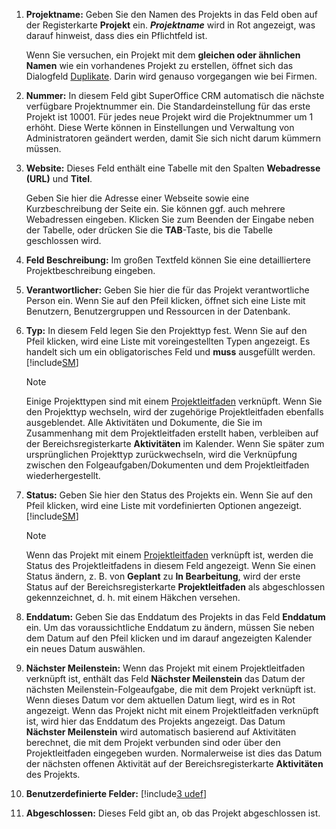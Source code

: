 <!-- markdownlint-disable-file MD041 -->
1. **Projektname:** Geben Sie den Namen des Projekts in das Feld oben auf der Registerkarte **Projekt** ein. ***Projektname*** wird in Rot angezeigt, was darauf hinweist, dass dies ein Pflichtfeld ist.

    Wenn Sie versuchen, ein Projekt mit dem **gleichen oder ähnlichen Namen** wie ein vorhandenes Projekt zu erstellen, öffnet sich das Dialogfeld [Duplikate][5]. Darin wird genauso vorgegangen wie bei Firmen.

1. **Nummer:** In diesem Feld gibt SuperOffice CRM automatisch die nächste verfügbare Projektnummer ein. Die Standardeinstellung für das erste Projekt ist 10001\. Für jedes neue Projekt wird die Projektnummer um 1 erhöht. Diese Werte können in Einstellungen und Verwaltung von Administratoren geändert werden, damit Sie sich nicht darum kümmern müssen.

1. **Website:** Dieses Feld enthält eine Tabelle mit den Spalten **Webadresse (URL)** und **Titel**.

    Geben Sie hier die Adresse einer Webseite sowie eine Kurzbeschreibung der Seite ein. Sie können ggf. auch mehrere Webadressen eingeben. Klicken Sie zum Beenden der Eingabe neben der Tabelle, oder drücken Sie die **TAB**-Taste, bis die Tabelle geschlossen wird.

1. **Feld Beschreibung:** Im großen Textfeld können Sie eine detailliertere Projektbeschreibung eingeben.

1. **Verantwortlicher:** Geben Sie hier die für das Projekt verantwortliche Person ein. Wenn Sie auf den Pfeil klicken, öffnet sich eine Liste mit Benutzern, Benutzergruppen und Ressourcen in der Datenbank.

1. **Typ:** In diesem Feld legen Sie den Projekttyp fest. Wenn Sie auf den Pfeil klicken, wird eine Liste mit voreingestellten Typen angezeigt. Es handelt sich um ein obligatorisches Feld und **muss** ausgefüllt werden. [!include[SM](../../../learn/includes/are-defined-sm.md)]

    > [!NOTE]
    > Einige Projekttypen sind mit einem [Projektleitfaden][2] verknüpft. Wenn Sie den Projekttyp wechseln, wird der zugehörige Projektleitfaden ebenfalls ausgeblendet. Alle Aktivitäten und Dokumente, die Sie im Zusammenhang mit dem Projektleitfaden erstellt haben, verbleiben auf der Bereichsregisterkarte **Aktivitäten** im Kalender. Wenn Sie später zum ursprünglichen Projekttyp zurückwechseln, wird die Verknüpfung zwischen den Folgeaufgaben/Dokumenten und dem Projektleitfaden wiederhergestellt.

1. **Status:** Geben Sie hier den Status des Projekts ein. Wenn Sie auf den Pfeil klicken, wird eine Liste mit vordefinierten Optionen angezeigt. [!include[SM](../../../learn/includes/are-defined-sm.md)]

    > [!NOTE]
    > Wenn das Projekt mit einem [Projektleitfaden][2] verknüpft ist, werden die Status des Projektleitfadens in diesem Feld angezeigt. Wenn Sie einen Status ändern, z. B. von **Geplant** zu **In Bearbeitung**, wird der erste Status auf der Bereichsregisterkarte **Projektleitfaden** als abgeschlossen gekennzeichnet, d. h. mit einem Häkchen versehen.

1. **Enddatum:** Geben Sie das Enddatum des Projekts in das Feld **Enddatum** ein. Um das voraussichtliche Enddatum zu ändern, müssen Sie neben dem Datum auf den Pfeil klicken und im darauf angezeigten Kalender ein neues Datum auswählen.

1. **Nächster Meilenstein:** Wenn das Projekt mit einem Projektleitfaden verknüpft ist, enthält das Feld **Nächster Meilenstein** das Datum der nächsten Meilenstein-Folgeaufgabe, die mit dem Projekt verknüpft ist. Wenn dieses Datum vor dem aktuellen Datum liegt, wird es in Rot angezeigt. Wenn das Projekt nicht mit einem Projektleitfaden verknüpft ist, wird hier das Enddatum des Projekts angezeigt. Das Datum **Nächster Meilenstein** wird automatisch basierend auf Aktivitäten berechnet, die mit dem Projekt verbunden sind oder über den Projektleitfaden eingegeben wurden. Normalerweise ist dies das Datum der nächsten offenen Aktivität auf der Bereichsregisterkarte **Aktivitäten** des Projekts.

1. **Benutzerdefinierte Felder:** [!include[3 udef](../../../learn/includes/more-udef.md)]

1. **Abgeschlossen:** Dieses Feld gibt an, ob das Projekt abgeschlossen ist.

<!-- Referenced links -->
[5]: ../../../learn/basics/duplicates.md
[2]: ../project-guide/index.md

<!-- Referenced images -->
